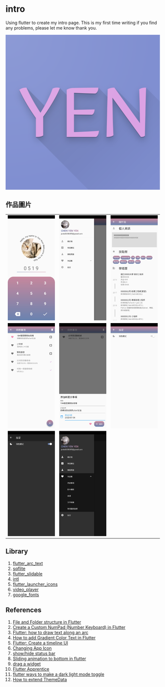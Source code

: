 # intro
Using flutter to create my intro page. This is my first time writing if you find any problems, please let me know thank you.

![Alt text](assets/icons/yen.png)

## 作品圖片
|  |  |  |
| -------- | -------- | -------- |
| ![](assets/readme/login.jpg)     | ![](assets/readme/menu.jpg)     | ![](assets/readme/info.jpg)     |
| ![](assets/readme/todo1.jpg)     | ![](assets/readme/todo2.jpg)     | ![](assets/readme/setting.jpg)     |
|  ![](assets/readme/setting_dark.jpg)    |   ![](assets/readme/menu_dark.jpg)   |      | 


## Library
1. [flutter_arc_text](https://pub.dev/packages/flutter_arc_text)
2. [sqflite](https://pub.dev/packages/sqflite)
3. [flutter_slidable](https://pub.dev/packages/flutter_slidable)
4. [intl](https://pub.dev/packages/intl/)
5. [flutter_launcher_icons](https://pub.dev/packages/flutter_launcher_icons)
6. [video_player](https://pub.dev/packages/video_player)
7. [google_fonts](https://pub.dev/packages/google_fonts)

## References
1. [File and Folder structure in Flutter](https://medium.com/flutter-community/file-and-folder-structure-in-flutter-967b8be3155e)
2. [Create a Custom NumPad (Number Keyboard) in Flutter](https://www.kindacode.com/article/create-a-custom-numpad-number-keyboard-in-flutter/)
3. [Flutter: how to draw text along an arc](https://medium.com/mews-devs/flutter-how-to-draw-text-along-an-arc-840d5501db69)
4. [How to add Gradient Color Text in Flutter
](https://www.fluttercampus.com/guide/156/how-to-add-gradient-color-text-in-flutter/)
5. [Flutter: Create a timeline UI](https://stackoverflow.com/questions/49635381/flutter-create-a-timeline-ui)
6. [Changing App Icon](https://www.flutterbeads.com/change-app-name-in-flutter/)
7. [show/hide status bar](https://stackoverflow.com/questions/69326384/setenabledsystemuioverlays-is-deprecated-and-shouldnt-be-used-migrate-to-seten)
8. [Sliding animation to bottom in flutter](https://stackoverflow.com/questions/53278792/sliding-animation-to-bottom-in-flutter)
9. [drag a widget](https://stackoverflow.com/questions/65977699/how-to-create-a-movable-widget-in-flutter-such-that-is-stays-at-the-position-it)
10. [Flutter Apprentice](https://morioh.com/p/d04bee856437?fbclid=IwAR1TUnl1OQy_pJZBnItpihsT2BKeswDC94KsjENC5ni35VXj98bYOjgfiHk)
11. [flutter ways to make a dark light mode toggle](https://www.kindacode.com/article/flutter-ways-to-make-a-dark-light-mode-toggle/)
12. [How to extend ThemeData](https://crizantlai.medium.com/flutter-how-to-extend-themedata-b5b987a95bb5)
